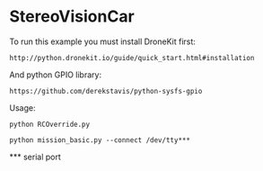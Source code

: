 # StereoVisionCar

  To run this example you must install DroneKit first:
  
    http://python.dronekit.io/guide/quick_start.html#installation
  
  And python GPIO library:
  
    https://github.com/derekstavis/python-sysfs-gpio
  
Usage: 

    python RCOverride.py
  
    python mission_basic.py --connect /dev/tty***
 
  *** serial port

  
  
  
